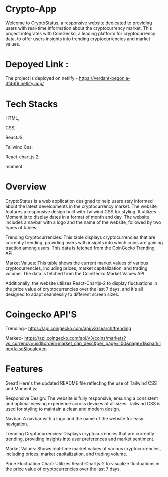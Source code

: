# Crypto-App

Welcome to CryptoStatus, a responsive website dedicated to providing users with real-time information about the cryptocurrency market. This project integrates with CoinGecko, a leading platform for cryptocurrency data, to offer users insights into trending cryptocurrencies and market values.

# Depoyed Link :
The project is deployed on netlify - https://verdant-begonia-3f46f9.netlify.app/

# Tech Stacks
 HTML,
 
 CSS,
 
 ReactJS,
 
 Tailwind Css,
 
 React-chart.js 2,
 
 moment

# Overview

CryptoStatus is a web application designed to help users stay informed about the latest developments in the cryptocurrency market. The website features a responsive design built with Tailwind CSS for styling. It utilizes Moment.js to display dates in a format of month and day. The website includes a navbar with a logo and the name of the website, followed by two types of tables:

Trending Cryptocurrencies: This table displays cryptocurrencies that are currently trending, providing users with insights into which coins are gaining traction among users. This data is fetched from the CoinGecko Trending API.

Market Values: This table shows the current market values of various cryptocurrencies, including prices, market capitalization, and trading volume. The data is fetched from the CoinGecko Market Values API.

Additionally, the website utilizes React-Chartjs-2 to display fluctuations in the price value of cryptocurrencies over the last 7 days, and it's all designed to adapt seamlessly to different screen sizes.

# Coingecko API'S 

Trending:- https://api.coingecko.com/api/v3/search/trending

Market:- https://api.coingecko.com/api/v3/coins/markets?vs_currency=usd&order=market_cap_desc&per_page=100&page=1&sparkline=false&locale=en 

# Features
Great! Here's the updated README file reflecting the use of Tailwind CSS and Moment.js:

Responsive Design: The website is fully responsive, ensuring a consistent and optimal viewing experience across devices of all sizes. Tailwind CSS is used for styling to maintain a clean and modern design.

Navbar: A navbar with a logo and the name of the website for easy navigation.

Trending Cryptocurrencies: Displays cryptocurrencies that are currently trending, providing insights into user preferences and market sentiment.

Market Values: Shows real-time market values of various cryptocurrencies, including prices, market capitalization, and trading volume.

Price Fluctuation Chart: Utilizes React-Chartjs-2 to visualize fluctuations in the price value of cryptocurrencies over the last 7 days.





